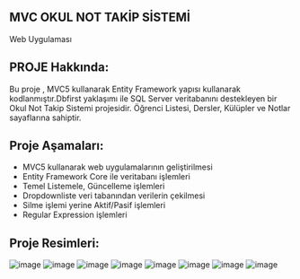 MVC OKUL NOT TAKİP SİSTEMİ
-----------------------------------
Web Uygulaması

PROJE Hakkında:
-----------------------------------
Bu proje , MVC5 kullanarak Entity Framework yapısı kullanarak kodlanmıştır.Dbfirst yaklaşımı ile SQL Server veritabanını destekleyen bir Okul Not Takip Sistemi projesidir. Öğrenci Listesi, Dersler, Külüpler  ve Notlar sayaflarına sahiptir.

Proje Aşamaları:
----------------------------------
- MVC5 kullanarak web uygulamalarının geliştirilmesi 
- Entity Framework Core ile veritabanı işlemleri
- Temel Listemele, Güncelleme işlemleri
- Dropdownliste veri tabanından verilerin çekilmesi
- Silme işlemi yerine Aktif/Pasif işlemleri
- Regular Expression işlemleri

Proje Resimleri:
----------------------------------
![image](https://github.com/Bahricanoz/MvcOkul/assets/128741075/49f0648c-42a2-498e-98b0-b08a004c77b6)
![image](https://github.com/Bahricanoz/MvcOkul/assets/128741075/c4102026-9785-4a48-b0d2-c78c15871948)
![image](https://github.com/Bahricanoz/MvcOkul/assets/128741075/3426a9b2-005a-47db-889a-d3da0ac23729)
![image](https://github.com/Bahricanoz/MvcOkul/assets/128741075/bdf6ac0f-7228-4c77-843b-d1b17de31a94)
![image](https://github.com/Bahricanoz/MvcOkul/assets/128741075/749a1352-9910-4f1e-976b-22e72dc4c021)
![image](https://github.com/Bahricanoz/MvcOkul/assets/128741075/225af40f-ccf1-4376-aff5-385a6e482167)
![image](https://github.com/Bahricanoz/MvcOkul/assets/128741075/5a0fadf4-e86f-48d7-bf11-5b95f714d885)
![image](https://github.com/Bahricanoz/MvcOkul/assets/128741075/7e972bc0-5f6b-4cbd-8a1d-6f063f3f3f8a)






